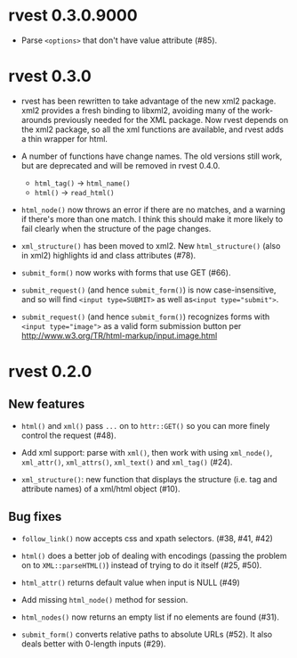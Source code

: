 # rvest 0.3.0.9000

* Parse `<options>` that don't have value attribute (#85).

# rvest 0.3.0

* rvest has been rewritten to take advantage of the new xml2 package. xml2 
  provides a fresh binding to libxml2, avoiding many of the work-arounds 
  previously needed for the XML package. Now rvest depends on the xml2 
  package, so all the xml functions are available, and rvest adds a thin 
  wrapper for html. 
  
* A number of functions have change names. The old versions still work,
  but are deprecated and will be removed in rvest 0.4.0.
  
  * `html_tag()` -> `html_name()`
  * `html()` -> `read_html()`

* `html_node()` now throws an error if there are no matches, and a warning
  if there's more than one match. I think this should make it more likely to
  fail clearly when the structure of the page changes.

* `xml_structure()` has been moved to xml2. New `html_structure()` (also in 
  xml2) highlights id and class attributes (#78).

* `submit_form()` now works with forms that use GET (#66).

* `submit_request()` (and hence `submit_form()`) is now case-insensitive, 
  and so will find `<input type=SUBMIT>` as well as`<input type="submit">`.
  
* `submit_request()` (and hence `submit_form()`) recognizes forms with 
  `<input type="image">` as a valid form submission button per
  <http://www.w3.org/TR/html-markup/input.image.html>
  
# rvest 0.2.0

## New features

* `html()` and `xml()` pass `...` on to `httr::GET()` so you can more
  finely control the request (#48).

* Add xml support: parse with `xml()`, then work with using `xml_node()`,
  `xml_attr()`, `xml_attrs()`, `xml_text()` and `xml_tag()` (#24).

* `xml_structure()`: new function that displays the structure (i.e. tag
  and attribute names) of a xml/html object (#10).

## Bug fixes

* `follow_link()` now accepts css and xpath selectors. (#38, #41, #42)

* `html()` does a better job of dealing with encodings (passing the
  problem on to `XML::parseHTML()`) instead of trying to do it itself 
  (#25, #50).

* `html_attr()` returns default value when input is NULL (#49)

* Add missing `html_node()` method for session.

* `html_nodes()` now returns an empty list if no elements are found (#31).

* `submit_form()` converts relative paths to absolute URLs (#52).
  It also deals better with 0-length inputs (#29).
